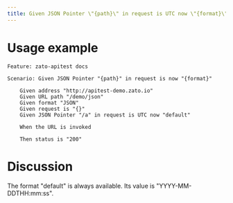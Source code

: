 ```yaml
---
title: Given JSON Pointer \"{path}\" in request is UTC now \"{format}\"
---
```


Usage example
=============

    Feature: zato-apitest docs

    Scenario: Given JSON Pointer "{path}" in request is now "{format}"

        Given address "http://apitest-demo.zato.io"
        Given URL path "/demo/json"
        Given format "JSON"
        Given request is "{}"
        Given JSON Pointer "/a" in request is UTC now "default"

        When the URL is invoked

        Then status is "200"

Discussion
==========

The format \"default\" is always available. Its value is
\"YYYY-MM-DDTHH:mm:ss\".
